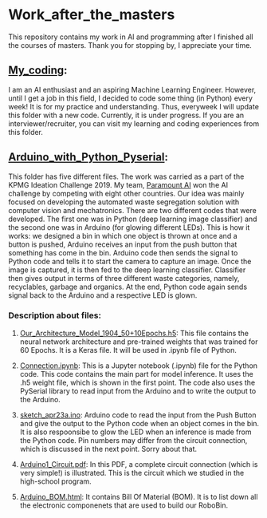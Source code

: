 # Work_after_the_masters
This repository contains my work in AI and programming after I finished all the courses of masters. Thank you for stopping by, I appreciate your time.

## [My_coding](https://github.com/trived76/Work_after_the_masters/tree/master/My_coding): 

I am an AI enthusiast and an aspiring Machine Learning Engineer. However, until I get a job in this field, I decided to code some thing (in Python) every week! It is for my practice and understanding. Thus, everyweek I will update this folder with a new code. Currently, it is under progress. If you are an interviewer/recruiter, you can visit my learning and coding experiences from this folder.

## [Arduino_with_Python_Pyserial](https://github.com/trived76/Work_after_the_masters/tree/master/Arduino_with_Python_Pyserial): 

This folder has five different files. The work was carried as a part of the KPMG Ideation Challenge 2019. My team, [Paramount AI](https://mobilesyrup.com/2019/05/23/students-from-university-toronto-win-kpmg-worldwide-ai-innovation-challenge/) won the AI challenge by competing with eight other countries. Our idea was mainly focused on developing the automated waste segregation solution with computer vision and mechatronics. There are two different codes that were developed. The first one was in Python (deep learning image classifier) and the second one was in Arduino (for glowing different LEDs). This is how it works: we designed a bin in which one object is thrown at once and a button is pushed, Arduino receives an input from the push button that something has come in the bin. Arduino code then sends the signal to Python code and tells it to start the camera to capture an image. Once the image is captured, it is then fed to the deep learning classifier. Classifier then gives output in terms of three different waste categories, namely, recyclables, garbage and organics. At the end, Python code again sends signal back to the Arduino and a respective LED is glown.

### Description about files:

1) [Our_Architecture_Model_1904_50+10Epochs.h5](https://github.com/trived76/Work_after_the_masters/blob/master/Arduino_with_Python_Pyserial/Our_Architecture_Model_1904_50%2B10Epochs.h5):
This file contains the neural network architecture and pre-trained weights that was trained for 60 Epochs. It is a Keras file. It will be used in .ipynb file of Python.

2) [Connection.ipynb](https://github.com/trived76/Work_after_the_masters/blob/master/Arduino_with_Python_Pyserial/Connection.ipynb):
This is a Jupyter notebook (.ipynb) file for the Python code. This code contains the main part for model inference. It uses the .h5 weight file, which is shown in the first point. The code also uses the PySerial library to read input from the Arduino and to write the output to the Arduino.

3) [sketch_apr23a.ino](https://github.com/trived76/Work_after_the_masters/blob/master/Arduino_with_Python_Pyserial/sketch_apr23a.ino):
Arduino code to read the input from the Push Button and give the output to the Python code when an object comes in the bin. It is also respoonsibe to glow the LED when an inference is made from the Python code. Pin numbers may differ from the circuit connection, which is discussed in the next point. Sorry about that.

4) [Arduino1_Circuit.pdf](https://github.com/trived76/Work_after_the_masters/blob/master/Arduino_with_Python_Pyserial/Arduino_Circuit.pdf):
In this PDF, a complete circuit connection (which is very simple!) is illustrated. This is the circuit which we studied in the high-school program.

5) [Arduino_BOM.html](https://github.com/trived76/Work_after_the_masters/blob/master/Arduino_with_Python_Pyserial/Arduino_BOM.html): 
It contains Bill Of Material (BOM). It is to list down all the electronic componenets that are used to build our RoboBin.
